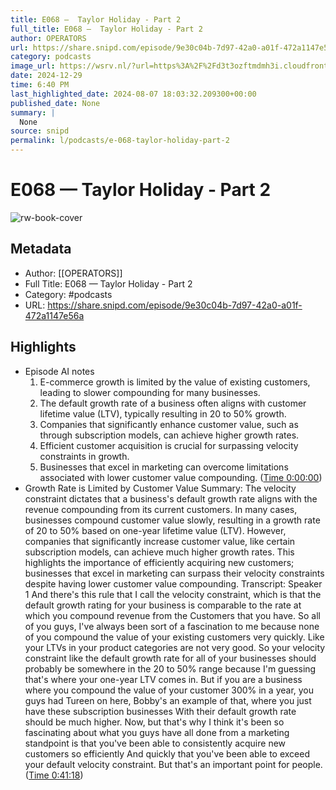 ```yaml
---
title: E068 —  Taylor Holiday - Part 2
full_title: E068 —  Taylor Holiday - Part 2
author: OPERATORS
url: https://share.snipd.com/episode/9e30c04b-7d97-42a0-a01f-472a1147e56a
category: podcasts
image_url: https://wsrv.nl/?url=https%3A%2F%2Fd3t3ozftmdmh3i.cloudfront.net%2Fstaging%2Fpodcast_uploaded_nologo%2F36267137%2F36267137-1701333542485-42c526ced771c.jpg&w=100&h=100
date: 2024-12-29
time: 6:40 PM
last_highlighted_date: 2024-08-07 18:03:32.209300+00:00
published_date: None
summary: |
  None
source: snipd
permalink: l/podcasts/e-068-taylor-holiday-part-2
---
```

# E068 —  Taylor Holiday - Part 2

![rw-book-cover](https://wsrv.nl/?url=https%3A%2F%2Fd3t3ozftmdmh3i.cloudfront.net%2Fstaging%2Fpodcast_uploaded_nologo%2F36267137%2F36267137-1701333542485-42c526ced771c.jpg&w=100&h=100)

## Metadata
- Author: [[OPERATORS]]
- Full Title: E068 —  Taylor Holiday - Part 2
- Category: #podcasts
- URL: https://share.snipd.com/episode/9e30c04b-7d97-42a0-a01f-472a1147e56a

## Highlights
- Episode AI notes
  1. E-commerce growth is limited by the value of existing customers, leading to slower compounding for many businesses.
  2. The default growth rate of a business often aligns with customer lifetime value (LTV), typically resulting in 20 to 50% growth.
  3. Companies that significantly enhance customer value, such as through subscription models, can achieve higher growth rates.
  4. Efficient customer acquisition is crucial for surpassing velocity constraints in growth.
  5. Businesses that excel in marketing can overcome limitations associated with lower customer value compounding. ([Time 0:00:00](https://share.snipd.com/episode-takeaways/9cac660f-e7d4-4059-84b1-96a88535a6bd))
- Growth Rate is Limited by Customer Value
  Summary:
  The velocity constraint dictates that a business's default growth rate aligns with the revenue compounding from its current customers.
  In many cases, businesses compound customer value slowly, resulting in a growth rate of 20 to 50% based on one-year lifetime value (LTV). However, companies that significantly increase customer value, like certain subscription models, can achieve much higher growth rates.
  This highlights the importance of efficiently acquiring new customers; businesses that excel in marketing can surpass their velocity constraints despite having lower customer value compounding.
  Transcript:
  Speaker 1
  And there's this rule that I call the velocity constraint, which is that the default growth rating for your business is comparable to the rate at which you compound revenue from the Customers that you have. So all of you guys, I've always been sort of a fascination to me because none of you compound the value of your existing customers very quickly. Like your LTVs in your product categories are not very good. So your velocity constraint like the default growth rate for all of your businesses should probably be somewhere in the 20 to 50% range because I'm guessing that's where your one-year LTV comes in. But if you are a business where you compound the value of your customer 300% in a year, you guys had Tureen on here, Bobby's an example of that, where you just have these subscription businesses With their default growth rate should be much higher. Now, but that's why I think it's been so fascinating about what you guys have all done from a marketing standpoint is that you've been able to consistently acquire new customers so efficiently And quickly that you've been able to exceed your default velocity constraint. But that's an important point for people. ([Time 0:41:18](https://share.snipd.com/snip/20f78fd4-262f-46e3-9c06-112877e0aad8))



